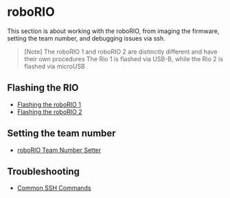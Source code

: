 # roboRIO
This section is about working with the roboRIO, from imaging the firmware, setting the team number, and debugging issues via ssh.

> [Note]
> The roboRIO 1 and roboRIO 2 are distinctly different and have their own procedures
> The Rio 1 is flashed via USB-B, while the Rio 2 is flashed via microUSB

## Flashing the RIO
* [Flashing the roboRIO 1](https://docs.wpilib.org/en/stable/docs/zero-to-robot/step-3/imaging-your-roborio.html)
* [Flashing the roboRIO 2](https://docs.wpilib.org/en/stable/docs/zero-to-robot/step-3/roborio2-imaging.html)

## Setting the team number
* [roboRIO Team Number Setter](https://docs.wpilib.org/en/stable/docs/software/wpilib-tools/roborio-team-number-setter/index.html)

## Troubleshooting
* [Common SSH Commands](roboRIO/roboRIO-ssh.md)
